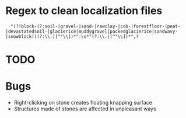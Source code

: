 # Regex to clean localization files

`	"(?!block-(?:soil-|gravel-|sand-|rawclay-|cob-|forestfloor-|peat-|devastatedsoil-|glacierice|muddygravel|packedglacierice|sandwavy-|snowblock))(?:\\.|[^"\\])*":\s*"(?:\\.|[^"\\])*",?
`

# TODO

# Bugs

- Right-clicking on stone creates floating knapping surface
- Structures made of stones are affected in unpleasant ways
